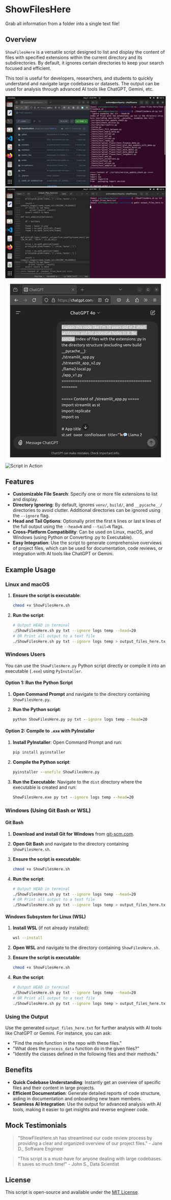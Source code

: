 # ShowFilesHere

Grab all information from a folder into a single text file!

## Overview

`ShowFilesHere` is a versatile script designed to list and display the content of files with specified extensions within the current directory and its subdirectories. By default, it ignores certain directories to keep your search focused and efficient.

This tool is useful for developers, researchers, and students to quickly understand and navigate large codebases or datasets. The output can be used for analysis through advanced AI tools like ChatGPT, Gemini, etc.

![Script in Action](img/mplfinance-1.png)
![Script in Action](img/mplfinance-2.png)
![Script in Action](img/to-gpt-1.png)
![Script in Action](img/to-gpt-2.png)

## Features

- **Customizable File Search**: Specify one or more file extensions to list and display.
- **Directory Ignoring**: By default, ignores `venv/`, `build/`, and `__pycache__/` directories to avoid clutter. Additional directories can be ignored using the `--ignore` flag.
- **Head and Tail Options**: Optionally print the first `N` lines or last `N` lines of the full output using the `--head=N` and `--tail=N` flags.
- **Cross-Platform Compatibility**: Can be used on Linux, macOS, and Windows (using Python or Converting .py to Executable).
- **Easy Integration**: Use the script to generate comprehensive overviews of project files, which can be used for documentation, code reviews, or integration with AI tools like ChatGPT or Gemini.

## Example Usage

### Linux and macOS

1. **Ensure the script is executable**:
    ```sh
    chmod +x ShowFilesHere.sh
    ```

2. **Run the script**:
    ```sh
    # Output HEAD in terminal
    ./ShowFilesHere.sh py txt --ignore logs temp --head=20 
    # OR Print all output to a text file
    ./ShowFilesHere.sh py txt --ignore logs temp > output_files_here.txt
    ```

### Windows Users

You can use the `ShowFilesHere.py` Python script directly or compile it into an executable (`.exe`) using `PyInstaller`.

#### Option 1: Run the Python Script

1. **Open Command Prompt** and navigate to the directory containing `ShowFilesHere.py`.

2. **Run the Python script**:
    ```cmd
    python ShowFilesHere.py py txt --ignore logs temp --head=20
    ```

#### Option 2: Compile to `.exe` with PyInstaller

1. **Install PyInstaller**:
    Open Command Prompt and run:
    ```cmd
    pip install pyinstaller
    ```

2. **Compile the Python script**:
    ```cmd
    pyinstaller --onefile ShowFilesHere.py
    ```

3. **Run the Executable**:
   Navigate to the `dist` directory where the executable is created and run:
    ```cmd
    ShowFilesHere.exe py txt --ignore logs temp --head=20
    ```

### Windows (Using Git Bash or WSL)

#### Git Bash

1. **Download and install Git for Windows** from [git-scm.com](https://git-scm.com/).

2. **Open Git Bash** and navigate to the directory containing `ShowFilesHere.sh`.

3. **Ensure the script is executable**:
    ```sh
    chmod +x ShowFilesHere.sh
    ```

4. **Run the script**:
    ```sh
    # Output HEAD in terminal
    ./ShowFilesHere.sh py txt --ignore logs temp --head=20 
    # OR Print all output to a text file
    ./ShowFilesHere.sh py txt --ignore logs temp > output_files_here.txt
    ```

#### Windows Subsystem for Linux (WSL)

1. **Install WSL** (if not already installed):
    ```sh
    wsl --install
    ```

2. **Open WSL** and navigate to the directory containing `ShowFilesHere.sh`.

3. **Ensure the script is executable**:
    ```sh
    chmod +x ShowFilesHere.sh
    ```

4. **Run the script**:
    ```sh
    # Output HEAD in terminal
    ./ShowFilesHere.sh py txt --ignore logs temp --head=20 
    # OR Print all output to a text file
    ./ShowFilesHere.sh py txt --ignore logs temp > output_files_here.txt
    ```

### Using the Output

Use the generated `output_files_here.txt` for further analysis with AI tools like ChatGPT or Gemini. For instance, you can ask:
- "Find the main function in the repo with these files."
- "What does the `process_data` function do in the given files?"
- "Identify the classes defined in the following files and their methods."

## Benefits

- **Quick Codebase Understanding**: Instantly get an overview of specific files and their content in large projects.
- **Efficient Documentation**: Generate detailed reports of code structure, aiding in documentation and onboarding new team members.
- **Seamless AI Integration**: Use the output for advanced analysis with AI tools, making it easier to get insights and reverse engineer code.

## Mock Testimonials
> "ShowFilesHere.sh has streamlined our code review process by providing a clear and organized overview of our project files." - Jane D., Software Engineer

> "This script is a must-have for anyone dealing with large codebases. It saves so much time!" - John S., Data Scientist

## License

This script is open-source and available under the [MIT License](LICENSE).
